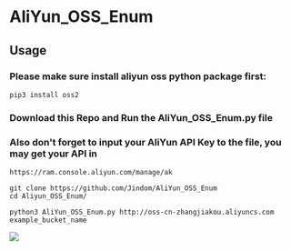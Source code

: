 # AliYun_OSS_Enum

## Usage

### Please make sure install aliyun oss python package first:
```
pip3 install oss2
```
### Download this Repo and Run the AliYun_OSS_Enum.py file
### Also don't forget to input your AliYun API Key to the file, you may get your API in 
```https://ram.console.aliyun.com/manage/ak```

```
git clone https://github.com/Jindom/AliYun_OSS_Enum
cd Aliyun_OSS_Enum/

python3 AliYun_OSS_Enum.py http://oss-cn-zhangjiakou.aliyuncs.com example_bucket_name
```


![](https://i.imgur.com/MMJYuBV.png)
